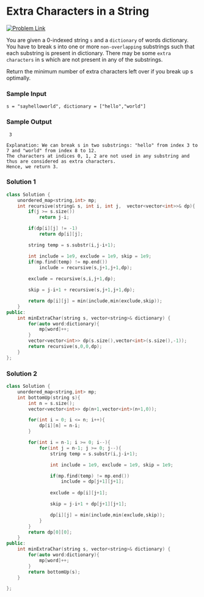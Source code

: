 # Extra Characters in a String

[![Problem Link](https://img.shields.io/badge/-LeetCode-FFA116?style=for-the-badge&logo=LeetCode&logoColor=black)](https://leetcode.com/problems/extra-characters-in-a-string/description/)

You are given a 0-indexed string `s` and a `dictionary` of words dictionary. You have to break s into 
one or more `non-overlapping` substrings such that each substring is present in dictionary. There may be some 
`extra characters` in s which are not present in any of the substrings.

Return the minimum number of extra characters left over if you break up s optimally.

### Sample Input
```
s = "sayhelloworld", dictionary = ["hello","world"]
```

### Sample Output
```
 3

Explanation: We can break s in two substrings: "hello" from index 3 to 7 and "world" from index 8 to 12.
The characters at indices 0, 1, 2 are not used in any substring and thus are considered as extra characters.
Hence, we return 3.
```

### Solution 1
```cpp
class Solution {
    unordered_map<string,int> mp;
    int recursive(string& s, int i, int j,  vector<vector<int>>& dp){ 
        if(j >= s.size())
            return j-i;

        if(dp[i][j] != -1)
            return dp[i][j];

        string temp = s.substr(i,j-i+1);

        int include = 1e9, exclude = 1e9, skip = 1e9;
        if(mp.find(temp) != mp.end())
            include = recursive(s,j+1,j+1,dp);
        
        exclude = recursive(s,i,j+1,dp);

        skip = j-i+1 + recursive(s,j+1,j+1,dp);

        return dp[i][j] = min(include,min(exclude,skip));
    }
public:
    int minExtraChar(string s, vector<string>& dictionary) {
        for(auto word:dictionary){
            mp[word]++;
        }
        vector<vector<int>> dp(s.size(),vector<int>(s.size(),-1));
        return recursive(s,0,0,dp);
    }
};
```

### Solution 2
```cpp
class Solution {
    unordered_map<string,int> mp;
    int bottomUp(string s){
        int n = s.size();
        vector<vector<int>> dp(n+1,vector<int>(n+1,0));

        for(int i = 0; i <= n; i++){
            dp[i][n] = n-i;
        }

        for(int i = n-1; i >= 0; i--){
            for(int j = n-1; j >= 0; j--){
                string temp = s.substr(i,j-i+1);

                int include = 1e9, exclude = 1e9, skip = 1e9;

                if(mp.find(temp) != mp.end())
                    include = dp[j+1][j+1];
                
                exclude = dp[i][j+1];

                skip = j-i+1 + dp[j+1][j+1];

                dp[i][j] = min(include,min(exclude,skip));
            }
        }
        return dp[0][0];
    }
public:
    int minExtraChar(string s, vector<string>& dictionary) {
        for(auto word:dictionary){
            mp[word]++;
        }
        return bottomUp(s);
    }

};
```
